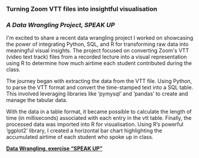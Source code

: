### Turning Zoom VTT files into insightful visualisation

### *A Data Wrangling Project, SPEAK UP*

I'm excited to share a recent data wrangling project I worked on showcasing the power of integrating Python, SQL, and R for transforming raw data into meaningful visual insights. The project focused on converting Zoom's VTT (video text track) files from a recorded lecture into a visual representation using R to determine how much airtime each student contributed during the class.

The journey began with extracting the data from the VTT file. Using Python, to parse the VTT format and convert the time-stamped text into a SQL table. This involved leveraging libraries like ‘pymysql’ and ‘pandas’ to create and manage the tabular data.

With the data in a table format, it became possible to calculate the length of time (in milliseconds) associated with each entry in the vtt table. Finally, the processed data was imported into R for visualisation. Using R’s powerful ‘ggplot2’ library, I created a horizontal bar chart highlighting the accumulated airtime of each student who spoke up in class.

<a  style="font-weight:bold" href="https://KenYeoKP.github.io/mystuff/3-Data-Wrangling/">Data Wrangling, exercise “SPEAK UP”</a>
